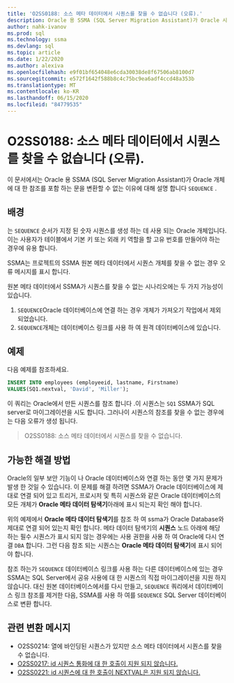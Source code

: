 ```yaml
---
title: 'O2SS0188: 소스 메타 데이터에서 시퀀스를 찾을 수 없습니다 (오류).'
description: Oracle 용 SSMA (SQL Server Migration Assistant)가 Oracle 시퀀스 개체에 대 한 참조를 포함 하는 문을 변환할 수 없는 이유에 대해 설명 합니다.
author: nahk-ivanov
ms.prod: sql
ms.technology: ssma
ms.devlang: sql
ms.topic: article
ms.date: 1/22/2020
ms.author: alexiva
ms.openlocfilehash: e9f01bf654048e6cda30038de8f67506ab8100d7
ms.sourcegitcommit: e572f1642f588b8c4c75bc9ea6adf4ccd48a353b
ms.translationtype: MT
ms.contentlocale: ko-KR
ms.lasthandoff: 06/15/2020
ms.locfileid: "84779535"
---
```

# <a name="o2ss0188-sequence-not-found-in-source-metadata-error"></a>O2SS0188: 소스 메타 데이터에서 시퀀스를 찾을 수 없습니다 (오류).

이 문서에서는 Oracle 용 SSMA (SQL Server Migration Assistant)가 Oracle 개체에 대 한 참조를 포함 하는 문을 변환할 수 없는 이유에 대해 설명 합니다 `SEQUENCE` .

## <a name="background"></a>배경

는 `SEQUENCE` 순서가 지정 된 숫자 시퀀스를 생성 하는 데 사용 되는 Oracle 개체입니다. 이는 사용자가 테이블에서 기본 키 또는 외래 키 역할을 할 고유 번호를 만들어야 하는 경우에 유용 합니다.

SSMA는 프로젝트의 SSMA 원본 메타 데이터에서 시퀀스 개체를 찾을 수 없는 경우 오류 메시지를 표시 합니다.

원본 메타 데이터에서 SSMA가 시퀀스를 찾을 수 없는 시나리오에는 두 가지 가능성이 있습니다.

1. `SEQUENCE`Oracle 데이터베이스에 연결 하는 경우 개체가 가져오기 작업에서 제외 되었습니다.
2. `SEQUENCE`개체는 데이터베이스 링크를 사용 하 여 원격 데이터베이스에 있습니다.

## <a name="example"></a>예제

다음 예제를 참조하세요.

```sql
INSERT INTO employees (employeeid, lastname, Firstname)
VALUES(SQ1.nextval, 'David', 'Miller');
```

이 쿼리는 Oracle에서 만든 시퀀스를 참조 합니다 .이 시퀀스는 `SQ1` SSMA가 SQL server로 마이그레이션을 시도 합니다. 그러나이 시퀀스의 참조를 찾을 수 없는 경우에는 다음 오류가 생성 됩니다.

> O2SS0188: 소스 메타 데이터에서 시퀀스를 찾을 수 없습니다.

## <a name="possible-remedies"></a>가능한 해결 방법

Oracle의 일부 보안 기능이 나 Oracle 데이터베이스와 연결 하는 동안 몇 가지 문제가 발생 한 것일 수 있습니다. 이 문제를 해결 하려면 SSMA가 Oracle 데이터베이스에 제대로 연결 되어 있고 트리거, 프로시저 및 특히 시퀀스와 같은 Oracle 데이터베이스의 모든 개체가 **Oracle 메타 데이터 탐색기**아래에 표시 되는지 확인 해야 합니다.

위의 예제에서 **Oracle 메타 데이터 탐색기**를 참조 하 여 ssma가 Oracle Database와 제대로 연결 되어 있는지 확인 합니다. 메타 데이터 탐색기의 **시퀀스** 노드 아래에 해당 하는 필수 시퀀스가 표시 되지 않는 경우에는 사용 권한을 사용 하 여 Oracle에 다시 연결 `DBA` 합니다. 그런 다음 참조 되는 시퀀스는 **Oracle 메타 데이터 탐색기**에 표시 되어야 합니다.

참조 하는가 `SEQUENCE` 데이터베이스 링크를 사용 하는 다른 데이터베이스에 있는 경우 SSMA는 SQL Server에서 공유 사용에 대 한 시퀀스의 직접 마이그레이션을 지원 하지 않습니다. 대신 원본 데이터베이스에서를 다시 만들고, `SEQUENCE` 쿼리에서 데이터베이스 링크 참조를 제거한 다음, SSMA를 사용 하 여를 `SEQUENCE` SQL Server 데이터베이스로 변환 합니다.

## <a name="related-conversion-messages"></a>관련 변환 메시지

* O2SS0214: 열에 바인딩된 시퀀스가 있지만 소스 메타 데이터에서 시퀀스를 찾을 수 없습니다.
* [O2SS0217: id 시퀀스 통화에 대 한 호출이 지원 되지 않습니다.](o2ss0217.md)
* [O2SS0221: id 시퀀스에 대 한 호출이 NEXTVAL은 지원 되지 않습니다.](o2ss0221.md)
